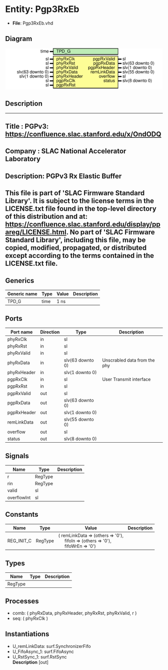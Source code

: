 # Entity: Pgp3RxEb

- **File**: Pgp3RxEb.vhd
## Diagram

![Diagram](Pgp3RxEb.svg "Diagram")
## Description

-----------------------------------------------------------------------------
 Title      : PGPv3: https://confluence.slac.stanford.edu/x/OndODQ
-----------------------------------------------------------------------------
 Company    : SLAC National Accelerator Laboratory
-----------------------------------------------------------------------------
 Description: PGPv3 Rx Elastic Buffer
-----------------------------------------------------------------------------
 This file is part of 'SLAC Firmware Standard Library'.
 It is subject to the license terms in the LICENSE.txt file found in the
 top-level directory of this distribution and at:
    https://confluence.slac.stanford.edu/display/ppareg/LICENSE.html.
 No part of 'SLAC Firmware Standard Library', including this file,
 may be copied, modified, propagated, or distributed except according to
 the terms contained in the LICENSE.txt file.
-----------------------------------------------------------------------------
## Generics

| Generic name | Type | Value | Description |
| ------------ | ---- | ----- | ----------- |
| TPD_G        | time | 1 ns  |             |
## Ports

| Port name   | Direction | Type             | Description                   |
| ----------- | --------- | ---------------- | ----------------------------- |
| phyRxClk    | in        | sl               |                               |
| phyRxRst    | in        | sl               |                               |
| phyRxValid  | in        | sl               |                               |
| phyRxData   | in        | slv(63 downto 0) |  Unscrabled data from the phy |
| phyRxHeader | in        | slv(1 downto 0)  |                               |
| pgpRxClk    | in        | sl               | User Transmit interface       |
| pgpRxRst    | in        | sl               |                               |
| pgpRxValid  | out       | sl               |                               |
| pgpRxData   | out       | slv(63 downto 0) |                               |
| pgpRxHeader | out       | slv(1 downto 0)  |                               |
| remLinkData | out       | slv(55 downto 0) |                               |
| overflow    | out       | sl               |                               |
| status      | out       | slv(8 downto 0)  |                               |
## Signals

| Name        | Type    | Description |
| ----------- | ------- | ----------- |
| r           | RegType |             |
| rin         | RegType |             |
| valid       | sl      |             |
| overflowInt | sl      |             |
## Constants

| Name       | Type    | Value                                                                                                                                                                            | Description |
| ---------- | ------- | -------------------------------------------------------------------------------------------------------------------------------------------------------------------------------- | ----------- |
| REG_INIT_C | RegType |  (       remLinkData => (others => '0'),<br><span style="padding-left:20px">       fifoIn      => (others => '0'),<br><span style="padding-left:20px">       fifoWrEn    => '0') |             |
## Types

| Name    | Type | Description |
| ------- | ---- | ----------- |
| RegType |      |             |
## Processes
- comb: ( phyRxData, phyRxHeader, phyRxRst, phyRxValid, r )
- seq: ( phyRxClk )
## Instantiations

- U_remLinkData: surf.SynchronizerFifo
- U_FifoAsync_1: surf.FifoAsync
- U_RstSync_1: surf.RstSync
</br>**Description**
 [out]

